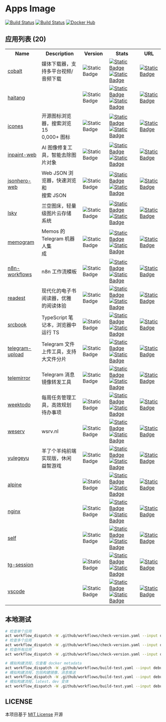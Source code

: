# Apps Image

<p>
  <a href="https://github.com/aliuq/apps-image/actions/workflows/check-version.yaml"><img alt="Build Status" src="https://img.shields.io/github/actions/workflow/status/aliuq/apps-image/check-version.yaml?label=Check%20Version"></a>
  <a href="https://github.com/aliuq/apps-image/actions/workflows/build-image.yaml"><img alt="Build Status" src="https://img.shields.io/github/actions/workflow/status/aliuq/apps-image/build-image.yaml?label=Build%20Image"></a>
  <a href="https://hub.docker.com/u/aliuq"><img alt="Docker Hub" src="https://img.shields.io/badge/Docker%20Hub-aliuq-blue"></a>
</p>

<!-- AppList Start -->
<h2>应用列表 (20)</h2>
<table><tr><th>Name</th><th>Description</th><th>Version</th><th>Stats</th><th>URL</th></tr><tr><td><a href="https://github.com/imputnet/cobalt">cobalt</a></td><td>媒体下载器，支持多平台视频/<br>音频下载</td><td><img alt="Static Badge" src="https://img.shields.io/badge/latest-11.3-blue"></td><td><a href="https://hub.docker.com/r/aliuq/cobalt"><img alt="Static Badge" src="https://img.shields.io/docker/pulls/aliuq/cobalt?label=docker"></a> <a href="https://hub.docker.com/r/aliuq/cobalt"><img alt="Static Badge" src="https://img.shields.io/docker/image-size/aliuq/cobalt?label=image"></a></td><td><a href="apps/cobalt"><img alt="Static Badge" src="https://img.shields.io/badge/README-blue"></a></td></tr><tr><td><a href="https://github.com/javayhu/haitang">haitang</a></td><td><td><img alt="Static Badge" src="https://img.shields.io/badge/latest-3d5ff9c-blue"></td><td><a href="https://hub.docker.com/r/aliuq/haitang"><img alt="Static Badge" src="https://img.shields.io/docker/pulls/aliuq/haitang?label=docker"></a> <a href="https://hub.docker.com/r/aliuq/haitang"><img alt="Static Badge" src="https://img.shields.io/docker/image-size/aliuq/haitang?label=image"></a></td><td><a href="apps/haitang"><img alt="Static Badge" src="https://img.shields.io/badge/README-blue"></a></td></tr><tr><td><a href="https://github.com/antfu-collective/icones">icones</a></td><td>开源图标浏览器，搜索浏览 15<br>0,000+ 图标</td><td><img alt="Static Badge" src="https://img.shields.io/badge/latest-f65e6db-blue"></td><td><a href="https://hub.docker.com/r/aliuq/icones"><img alt="Static Badge" src="https://img.shields.io/docker/pulls/aliuq/icones?label=docker"></a> <a href="https://hub.docker.com/r/aliuq/icones"><img alt="Static Badge" src="https://img.shields.io/docker/image-size/aliuq/icones?label=image"></a></td><td><a href="apps/icones"><img alt="Static Badge" src="https://img.shields.io/badge/README-blue"></a></td></tr><tr><td><a href="https://github.com/lxfater/inpaint-web">inpaint-web</a></td><td>AI 图像修复工具，智能去除图<br>片对象</td><td><img alt="Static Badge" src="https://img.shields.io/badge/latest-f7ff41f-blue"></td><td><a href="https://hub.docker.com/r/aliuq/inpaint-web"><img alt="Static Badge" src="https://img.shields.io/docker/pulls/aliuq/inpaint-web?label=docker"></a> <a href="https://hub.docker.com/r/aliuq/inpaint-web"><img alt="Static Badge" src="https://img.shields.io/docker/image-size/aliuq/inpaint-web?label=image"></a></td><td><a href="apps/inpaint-web"><img alt="Static Badge" src="https://img.shields.io/badge/README-blue"></a></td></tr><tr><td><a href="https://github.com/triggerdotdev/jsonhero-web">jsonhero-web</a></td><td>Web JSON 浏览器，快速浏览和<br>搜索 JSON</td><td><img alt="Static Badge" src="https://img.shields.io/badge/latest-1515705-blue"></td><td><a href="https://hub.docker.com/r/aliuq/jsonhero-web"><img alt="Static Badge" src="https://img.shields.io/docker/pulls/aliuq/jsonhero-web?label=docker"></a> <a href="https://hub.docker.com/r/aliuq/jsonhero-web"><img alt="Static Badge" src="https://img.shields.io/docker/image-size/aliuq/jsonhero-web?label=image"></a></td><td><a href="apps/jsonhero-web"><img alt="Static Badge" src="https://img.shields.io/badge/README-blue"></a></td></tr><tr><td><a href="https://github.com/lsky-org/lsky-pro">lsky</a></td><td>兰空图床，轻量级图片云存储<br>系统</td><td><img alt="Static Badge" src="https://img.shields.io/badge/latest-2.1-blue"></td><td><a href="https://hub.docker.com/r/aliuq/lsky"><img alt="Static Badge" src="https://img.shields.io/docker/pulls/aliuq/lsky?label=docker"></a> <a href="https://hub.docker.com/r/aliuq/lsky"><img alt="Static Badge" src="https://img.shields.io/docker/image-size/aliuq/lsky?label=image"></a></td><td><a href="apps/lsky"><img alt="Static Badge" src="https://img.shields.io/badge/README-blue"></a></td></tr><tr><td><a href="https://github.com/usememos/telegram-integration">memogram</a></td><td>Memos 的 Telegram 机器人集<br>成</td><td><img alt="Static Badge" src="https://img.shields.io/badge/latest-0.3.0-blue"></td><td><a href="https://hub.docker.com/r/aliuq/memogram"><img alt="Static Badge" src="https://img.shields.io/docker/pulls/aliuq/memogram?label=docker"></a> <a href="https://hub.docker.com/r/aliuq/memogram"><img alt="Static Badge" src="https://img.shields.io/docker/image-size/aliuq/memogram?label=image"></a></td><td><a href="apps/memogram"><img alt="Static Badge" src="https://img.shields.io/badge/README-blue"></a></td></tr><tr><td><a href="https://github.com/Zie619/n8n-workflows">n8n-workflows</a></td><td>n8n 工作流模板</td><td><img alt="Static Badge" src="https://img.shields.io/badge/latest-07ddbb9-blue"></td><td><a href="https://hub.docker.com/r/aliuq/n8n-workflows"><img alt="Static Badge" src="https://img.shields.io/docker/pulls/aliuq/n8n-workflows?label=docker"></a> <a href="https://hub.docker.com/r/aliuq/n8n-workflows"><img alt="Static Badge" src="https://img.shields.io/docker/image-size/aliuq/n8n-workflows?label=image"></a></td><td><a href="apps/n8n-workflows"><img alt="Static Badge" src="https://img.shields.io/badge/README-gray"></a></td></tr><tr><td><a href="https://github.com/readest/readest">readest</a></td><td>现代化的电子书阅读器，优雅<br>的阅读体验</td><td><img alt="Static Badge" src="https://img.shields.io/badge/latest-0.9.76-blue"></td><td><a href="https://hub.docker.com/r/aliuq/readest"><img alt="Static Badge" src="https://img.shields.io/docker/pulls/aliuq/readest?label=docker"></a> <a href="https://hub.docker.com/r/aliuq/readest"><img alt="Static Badge" src="https://img.shields.io/docker/image-size/aliuq/readest?label=image"></a></td><td><a href="apps/readest"><img alt="Static Badge" src="https://img.shields.io/badge/README-blue"></a></td></tr><tr><td><a href="https://github.com/srcbookdev/srcbook">srcbook</a></td><td>TypeScript 笔记本，浏览器中<br>运行 TS</td><td><img alt="Static Badge" src="https://img.shields.io/badge/latest-0.0.19-blue"></td><td><a href="https://hub.docker.com/r/aliuq/srcbook"><img alt="Static Badge" src="https://img.shields.io/docker/pulls/aliuq/srcbook?label=docker"></a> <a href="https://hub.docker.com/r/aliuq/srcbook"><img alt="Static Badge" src="https://img.shields.io/docker/image-size/aliuq/srcbook?label=image"></a></td><td><a href="apps/srcbook"><img alt="Static Badge" src="https://img.shields.io/badge/README-blue"></a></td></tr><tr><td><a href="https://github.com/Nekmo/telegram-upload">telegram-upload</a></td><td>Telegram 文件上传工具，支持<br>大文件分片</td><td><img alt="Static Badge" src="https://img.shields.io/badge/latest-c700f86-blue"></td><td><a href="https://hub.docker.com/r/aliuq/telegram-upload"><img alt="Static Badge" src="https://img.shields.io/docker/pulls/aliuq/telegram-upload?label=docker"></a> <a href="https://hub.docker.com/r/aliuq/telegram-upload"><img alt="Static Badge" src="https://img.shields.io/docker/image-size/aliuq/telegram-upload?label=image"></a></td><td><a href="apps/telegram-upload"><img alt="Static Badge" src="https://img.shields.io/badge/README-blue"></a></td></tr><tr><td><a href="https://github.com/khoben/telemirror">telemirror</a></td><td>Telegram 消息镜像转发工具</td><td><img alt="Static Badge" src="https://img.shields.io/badge/latest-90c52b1-blue"></td><td><a href="https://hub.docker.com/r/aliuq/telemirror"><img alt="Static Badge" src="https://img.shields.io/docker/pulls/aliuq/telemirror?label=docker"></a> <a href="https://hub.docker.com/r/aliuq/telemirror"><img alt="Static Badge" src="https://img.shields.io/docker/image-size/aliuq/telemirror?label=image"></a></td><td><a href="apps/telemirror"><img alt="Static Badge" src="https://img.shields.io/badge/README-blue"></a></td></tr><tr><td><a href="https://github.com/manuelernestog/weektodo">weektodo</a></td><td>每周任务管理工具，高效规划<br>待办事项</td><td><img alt="Static Badge" src="https://img.shields.io/badge/latest-2.2.0-blue"></td><td><a href="https://hub.docker.com/r/aliuq/weektodo"><img alt="Static Badge" src="https://img.shields.io/docker/pulls/aliuq/weektodo?label=docker"></a> <a href="https://hub.docker.com/r/aliuq/weektodo"><img alt="Static Badge" src="https://img.shields.io/docker/image-size/aliuq/weektodo?label=image"></a></td><td><a href="apps/weektodo"><img alt="Static Badge" src="https://img.shields.io/badge/README-blue"></a></td></tr><tr><td><a href="https://github.com/weserv/images">weserv</a></td><td>wsrv.nl</td><td><img alt="Static Badge" src="https://img.shields.io/badge/latest-dcb8d29-blue"></td><td><a href="https://hub.docker.com/r/aliuq/weserv"><img alt="Static Badge" src="https://img.shields.io/docker/pulls/aliuq/weserv?label=docker"></a> <a href="https://hub.docker.com/r/aliuq/weserv"><img alt="Static Badge" src="https://img.shields.io/docker/image-size/aliuq/weserv?label=image"></a></td><td><a href="apps/weserv"><img alt="Static Badge" src="https://img.shields.io/badge/README-gray"></a></td></tr><tr><td><a href="https://github.com/liyupi/yulegeyu">yulegeyu</a></td><td>羊了个羊纯前端实现版，休闲<br>益智游戏</td><td><img alt="Static Badge" src="https://img.shields.io/badge/latest-4b9de83-blue"></td><td><a href="https://hub.docker.com/r/aliuq/yulegeyu"><img alt="Static Badge" src="https://img.shields.io/docker/pulls/aliuq/yulegeyu?label=docker"></a> <a href="https://hub.docker.com/r/aliuq/yulegeyu"><img alt="Static Badge" src="https://img.shields.io/docker/image-size/aliuq/yulegeyu?label=image"></a></td><td><a href="apps/yulegeyu"><img alt="Static Badge" src="https://img.shields.io/badge/README-blue"></a></td></tr><tr><td><a href="https://github.com/">alpine</a></td><td><td><img alt="Static Badge" src="https://img.shields.io/badge/latest-3.22.1-blue"></td><td><a href="https://hub.docker.com/r/aliuq/alpine"><img alt="Static Badge" src="https://img.shields.io/docker/pulls/aliuq/alpine?label=docker"></a> <a href="https://hub.docker.com/r/aliuq/alpine"><img alt="Static Badge" src="https://img.shields.io/docker/image-size/aliuq/alpine?label=image"></a></td><td><a href="base/alpine"><img alt="Static Badge" src="https://img.shields.io/badge/README-gray"></a></td></tr><tr><td><a href="https://github.com/">nginx</a></td><td><td><img alt="Static Badge" src="https://img.shields.io/badge/latest-0.1.0-blue"></td><td><a href="https://hub.docker.com/r/aliuq/nginx"><img alt="Static Badge" src="https://img.shields.io/docker/pulls/aliuq/nginx?label=docker"></a> <a href="https://hub.docker.com/r/aliuq/nginx"><img alt="Static Badge" src="https://img.shields.io/docker/image-size/aliuq/nginx?label=image"></a></td><td><a href="base/nginx"><img alt="Static Badge" src="https://img.shields.io/badge/README-gray"></a></td></tr><tr><td><a href="https://github.com/">self</a></td><td><td><img alt="Static Badge" src="https://img.shields.io/badge/latest-0.1.0-blue"></td><td><a href="https://hub.docker.com/r/aliuq/self"><img alt="Static Badge" src="https://img.shields.io/docker/pulls/aliuq/self?label=docker"></a> <a href="https://hub.docker.com/r/aliuq/self"><img alt="Static Badge" src="https://img.shields.io/docker/image-size/aliuq/self?label=image"></a></td><td><a href="base/self"><img alt="Static Badge" src="https://img.shields.io/badge/README-gray"></a></td></tr><tr><td><a href="https://github.com/">tg-session</a></td><td><td><img alt="Static Badge" src="https://img.shields.io/badge/latest-0.1.1-blue"></td><td><a href="https://hub.docker.com/r/aliuq/tg-session"><img alt="Static Badge" src="https://img.shields.io/docker/pulls/aliuq/tg-session?label=docker"></a> <a href="https://hub.docker.com/r/aliuq/tg-session"><img alt="Static Badge" src="https://img.shields.io/docker/image-size/aliuq/tg-session?label=image"></a></td><td><a href="base/tg-session"><img alt="Static Badge" src="https://img.shields.io/badge/README-blue"></a></td></tr><tr><td><a href="https://github.com/microsoft/vscode">vscode</a></td><td><td><img alt="Static Badge" src="https://img.shields.io/badge/latest-1.103.2-blue"></td><td><a href="https://hub.docker.com/r/aliuq/vscode"><img alt="Static Badge" src="https://img.shields.io/docker/pulls/aliuq/vscode?label=docker"></a> <a href="https://hub.docker.com/r/aliuq/vscode"><img alt="Static Badge" src="https://img.shields.io/docker/image-size/aliuq/vscode?label=image"></a></td><td><a href="base/vscode"><img alt="Static Badge" src="https://img.shields.io/badge/README-blue"></a></td></tr></table>

<!-- AppList End -->

## 本地测试

```bash
# 检查单个应用
act workflow_dispatch -W .github/workflows/check-version.yaml --input debug=true --input context=base/nginx
# 检查多个应用
act workflow_dispatch -W .github/workflows/check-version.yaml --input debug=true --input context=base/nginx,base/self
# 检查所有应用
act workflow_dispatch -W .github/workflows/check-version.yaml --input debug=true --input context=all

# 模拟构建流程，仅查看 docker metadata
act workflow_dispatch -W .github/workflows/build-test.yaml --input debug=true --input context=apps/icones --input build=false --input notify=false
# 模拟构建流程，包括构建镜像、消息推送
act workflow_dispatch -W .github/workflows/build-test.yaml --input debug=true --input context=apps/icones
# 模拟构建流程，latest、dev 变体
act workflow_dispatch -W .github/workflows/build-test.yaml --input debug=true --input context=apps/icones --input build=false --input notify=false --input variants=latest,dev
```

## LICENSE

本项目基于 [MIT License](./LICENSE) 开源
